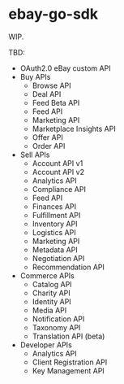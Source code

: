 # ebay-go-sdk
WIP.

TBD:
* OAuth2.0 eBay custom API
* Buy APIs
  * Browse API
  * Deal API
  * Feed Beta API
  * Feed API
  * Marketing API
  * Marketplace Insights API
  * Offer API
  * Order API
* Sell APIs
    * Account API v1
    * Account API v2
    * Analytics API
    * Compliance API
    * Feed API
    * Finances API
    * Fulfillment API
    * Inventory API
    * Logistics API
    * Marketing API
    * Metadata API
    * Negotiation API
    * Recommendation API
* Commerce APIs
  * Catalog API
  * Charity API
  * Identity API
  * Media API
  * Notification API
  * Taxonomy API
  * Translation API (beta)
* Developer APIs
  * Analytics API
  * Client Registration API
  * Key Management API
